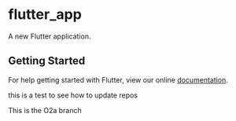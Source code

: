 # flutter_app

A new Flutter application.

## Getting Started

For help getting started with Flutter, view our online
[documentation](https://flutter.io/).


this is a test 
to see how to update repos


This is the O2a branch
